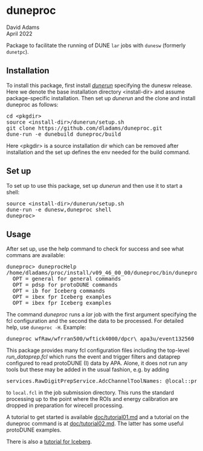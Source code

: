 # duneproc

David Adams  
April 2022

Package to facilitate the running of DUNE `lar` jobs with `dunesw` (formerly `dunetpc`).

## Installation
To install this package, first install [*dunerun*](https://github.com/dladams/dunerun) specifying the dunesw release.
Here we denote the base installation directory \<install-dir> and assume package-specific installation.
Then set up *dunerun* and the clone and install duneproc as follows:
<pre>
cd &lt;pkgdir>
source &lt;install-dir>/dunerun/setup.sh
git clone https://github.com/dladams/duneproc.git
dune-run -e dunebuild duneproc/build
</pre>
Here \<pkgdir> is a source installation dir which can be removed after installation and the set up defines the env needed for the build command.

## Set up
To set up to use this package, set up *dunerun* and then use it to start a shell:
<pre>
source &lt;install-dir>/dunerun/setup.sh
dune-run -e dunesw,duneproc shell
duneproc> 
</pre>

## Usage

After set up, use the help command to check for success and see what commans are available:
<pre>
duneproc> duneprocHelp
/home/dladams/proc/install/v09_46_00_00/duneproc/bin/duneprocHelp OPT
  OPT = general for general commands
  OPT = pdsp for protoDUNE commands
  OPT = ib for Iceberg commands
  OPT = ibex fpr Iceberg examples
  OPT = ibex fpr Iceberg examples
</pre>

The command *duneproc* runs a *lar* job with the first argument
specifying the fcl configuration and the second the data to be processed.
For detailed help, use `duneproc -H`. Example:
<pre>
duneproc wfRaw/wfrran500/wftick4000/dpcr\_apa3u/event132560 5777evts132000-133000
</pre>

This package provides many fcl configuration files including the top-level
*run_dataprep.fcl* which runs the event and trigger filters and dataprep configured
to read protoDUNE (I) data by APA.
Alone, it does not run any tools but these may be added in the usual fashion, e.g. by adding
<pre>
services.RawDigitPrepService.AdcChannelToolNames: @local::protodune_dataprep_tools_calib_noiserem
</pre>
to `local.fcl` in the job submission directory.
This runs the standard processing up to the point where the ROIs and energy calibration
are dropped in preparation for wirecell processing.

A tutorial to get started is available [doc/tutorial01.md](doc/tutorial01.md)
and a tutorial on the duneproc command is at [doc/tutorial02.md](doc/tutorial02.md).
The latter has some useful protoDUNE examples.

There is also a [tutorial for Iceberg](doc/tutorial_iceberg.md).
